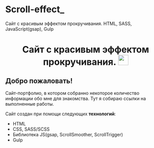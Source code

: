 # Scroll-effect_
Сайт с красивым эффектом прокручивания. HTML, SASS, JavaScript(gsap), Gulp
<h1 align="center"> 
	Сайт с красивым эффектом прокручивания.
	<img src="https://github.com/blackcater/blackcater/raw/main/images/Hi.gif" height="32"/>
</h1>

## Добро пожаловать!
<p>Сайт-портфолио, в котором собранно некоторое количество информации обо мне для знакомства. Тут я собираю ссылки на выполненные работы.</p>
<p>Сайт создан при помощи следующих <strong>технологий</strong>:</p>
<ul>
	<li>HTML</li>
	<li>CSS, SASS/SCSS</li>
	<li>Библиотека JS(gsap, ScrollSmoother, ScrollTrigger)</li>
	<li>Gulp</li>
</ul>
